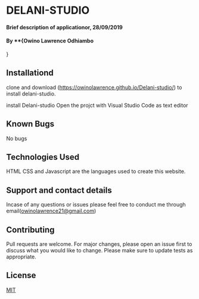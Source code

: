 # DELANI-STUDIO

#### Brief description of applicationor, 28/09/2019

#### By **{Owino Lawrence Odhiambo
}

## Installationd
clone and download (https://owinolawrence.github.io/Delani-studio/) to install delani-studio.

 install Delani-studio
Open the projct with Visual Studio Code as text editor

## Known Bugs
No bugs

## Technologies Used
HTML CSS and Javascript are the languages used to create this website.

## Support and contact details
Incase of any questions or issues please feel free to conduct me through email(owinolawrence21@gmail.com) 

## Contributing
Pull requests are welcome. For major changes, please open an issue first to discuss what you would like to change.
Please make sure to update tests as appropriate.

## License
[MIT](https://choosealicense.com/licenses/mit/)